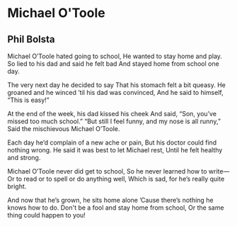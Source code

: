 # Michael O'Toole
## Phil Bolsta
Michael O’Toole hated going to school,
He wanted to stay home and play.
So lied to his dad and said he felt bad
And stayed home from school one day.

The very next day he decided to say
That his stomach felt a bit queasy.
He groaned and he winced ’til his dad was convinced,
And he said to himself, “This is easy!”

At the end of the week, his dad kissed his cheek
And said, “Son, you’ve missed too much school.”
“But still I feel funny, and my nose is all runny,”
Said the mischievous Michael O’Toole.

Each day he’d complain of a new ache or pain,
But his doctor could find nothing wrong.
He said it was best to let Michael rest,
Until he felt healthy and strong.

Michael O’Toole never did get to school,
So he never learned how to write—
Or to read or to spell or do anything well,
Which is sad, for he’s really quite bright.

And now that he’s grown, he sits home alone
’Cause there’s nothing he knows how to do.
Don't be a fool and stay home from school,
Or the same thing could happen to you!
